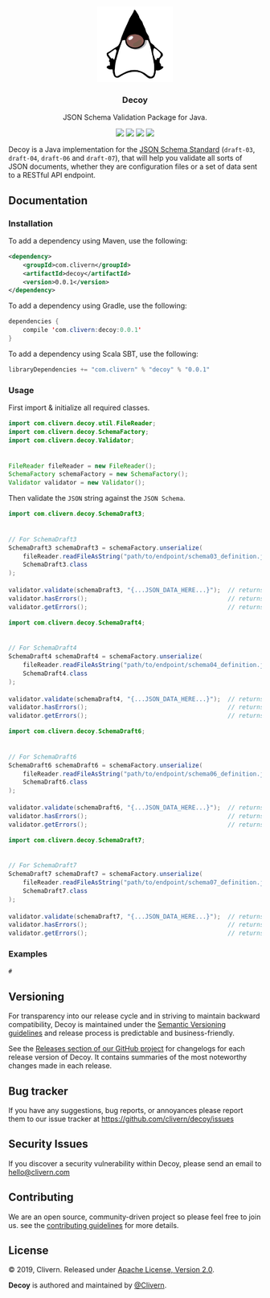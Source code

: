 <p align="center">
	<img alt="Decoy Logo" src="https://raw.githubusercontent.com/Clivern/Decoy/master/images/logo.png" height="150" />
	<h3 align="center">Decoy</h3>
	<p align="center">JSON Schema Validation Package for Java.</p>
	<p align="center">
		<a href="http://www.javadoc.io/doc/com.clivern/decoy"><img src="http://www.javadoc.io/badge/com.clivern/decoy.svg"></a>
		<a href="https://travis-ci.org/Clivern/Decoy"><img src="https://travis-ci.org/Clivern/Decoy.svg?branch=master"></a>
		<a href="https://mvnrepository.com/artifact/com.clivern/decoy/0.0.1"><img src="https://img.shields.io/maven-central/v/com.clivern/decoy.svg"></a>
		<a href="https://github.com/Clivern/Decoy/blob/master/LICENSE"><img src="https://img.shields.io/badge/LICENSE-Apache_2.0-orange.svg"></a>
	</p>
</p>

Decoy is a Java implementation for the [JSON Schema Standard](https://json-schema.org/) (`draft-03`, `draft-04`, `draft-06` and `draft-07`), that will help you validate all sorts of JSON documents, whether they are configuration files or a set of data sent to a RESTful API endpoint.


## Documentation

### Installation

To add a dependency using Maven, use the following:
```xml
<dependency>
    <groupId>com.clivern</groupId>
    <artifactId>decoy</artifactId>
    <version>0.0.1</version>
</dependency>
```

To add a dependency using Gradle, use the following:
```java
dependencies {
    compile 'com.clivern:decoy:0.0.1'
}
```

To add a dependency using Scala SBT, use the following:
```java
libraryDependencies += "com.clivern" % "decoy" % "0.0.1"
```


### Usage

First import & initialize all required classes.

```java
import com.clivern.decoy.util.FileReader;
import com.clivern.decoy.SchemaFactory;
import com.clivern.decoy.Validator;


FileReader fileReader = new FileReader();
SchemaFactory schemaFactory = new SchemaFactory();
Validator validator = new Validator();
```

Then validate the `JSON` string against the `JSON Schema`.

```java
import com.clivern.decoy.SchemaDraft3;


// For SchemaDraft3
SchemaDraft3 schemaDraft3 = schemaFactory.unserialize(
    fileReader.readFileAsString("path/to/endpoint/schema03_definition.json"),
    SchemaDraft3.class
);

validator.validate(schemaDraft3, "{...JSON_DATA_HERE...}");  // returns Boolean (true || false)
validator.hasErrors();                                       // returns Boolean (true || false)
validator.getErrors();                                       // returns ArrayList<String>
```

```java
import com.clivern.decoy.SchemaDraft4;


// For SchemaDraft4
SchemaDraft4 schemaDraft4 = schemaFactory.unserialize(
    fileReader.readFileAsString("path/to/endpoint/schema04_definition.json"),
    SchemaDraft4.class
);

validator.validate(schemaDraft4, "{...JSON_DATA_HERE...}");  // returns Boolean (true || false)
validator.hasErrors();                                       // returns Boolean (true || false)
validator.getErrors();                                       // returns ArrayList<String>
```

```java
import com.clivern.decoy.SchemaDraft6;


// For SchemaDraft6
SchemaDraft6 schemaDraft6 = schemaFactory.unserialize(
    fileReader.readFileAsString("path/to/endpoint/schema06_definition.json"),
    SchemaDraft6.class
);

validator.validate(schemaDraft6, "{...JSON_DATA_HERE...}");  // returns Boolean (true || false)
validator.hasErrors();                                       // returns Boolean (true || false)
validator.getErrors();                                       // returns ArrayList<String>
```

```java
import com.clivern.decoy.SchemaDraft7;


// For SchemaDraft7
SchemaDraft7 schemaDraft7 = schemaFactory.unserialize(
    fileReader.readFileAsString("path/to/endpoint/schema07_definition.json"),
    SchemaDraft7.class
);

validator.validate(schemaDraft7, "{...JSON_DATA_HERE...}");  // returns Boolean (true || false)
validator.hasErrors();                                       // returns Boolean (true || false)
validator.getErrors();                                       // returns ArrayList<String>
```


### Examples

```java
#
```

## Versioning

For transparency into our release cycle and in striving to maintain backward compatibility, Decoy is maintained under the [Semantic Versioning guidelines](https://semver.org/) and release process is predictable and business-friendly.

See the [Releases section of our GitHub project](https://github.com/clivern/decoy/releases) for changelogs for each release version of Decoy. It contains summaries of the most noteworthy changes made in each release.


## Bug tracker

If you have any suggestions, bug reports, or annoyances please report them to our issue tracker at https://github.com/clivern/decoy/issues


## Security Issues

If you discover a security vulnerability within Decoy, please send an email to [hello@clivern.com](mailto:hello@clivern.com)


## Contributing

We are an open source, community-driven project so please feel free to join us. see the [contributing guidelines](CONTRIBUTING.md) for more details.


## License

© 2019, Clivern. Released under [Apache License, Version 2.0](https://www.apache.org/licenses/LICENSE-2.0).

**Decoy** is authored and maintained by [@Clivern](http://github.com/clivern).
